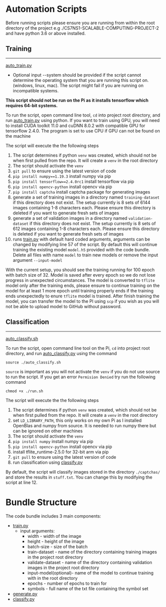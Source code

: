 <h1>Automation Scripts</h1>

Before running scripts please ensure you are running from within the root directory of the project e.g ./CS7NS1-SCALABLE-COMPUTING-PROJECT-2 and have python 3.6 or above installed.

<h2>Training</h2>

---
[auto_train.py](./auto_train.py)

- Optional input --system should be provided if the script cannot determine the operating system that you are running this script on. (windows, linux, mac). The script might fail if you are running on incompatible systems.

**This script should not be run on the Pi as it installs tensorflow which requires 64-bit systems.**  

To run the script, open command line tool, ```cd``` into project root directory, and run [auto_train.py](./auto_train.py) using python. If you want to train using GPU, you will need to install CUDA toolkit 11.0 and cuDNN 8.0.2 with compatible GPU for tensorflow 2.4.0. The program is set to use CPU if GPU can not be found on the machine

The script will execute the the following steps

1. The script determines if python ```venv``` was created, which should not be when first pulled from the repo. It will create a ```venv``` in the root directory
2. The script should activate the ```venv```
3. ```git pull``` to ensure using the latest version of code
4. ```pip install numpy==1.19.3``` install numpy via pip
5. ```pip install tensorflow==2.4.0rc1``` install tensorflow via pip
6. ```pip install opencv-python``` install opencv via pip
7. ```pip install captcha``` install captcha package for generating images
8. generate a set of training images in a directory named ```training-dataset``` if this directory does not exist. The setup currently is 8 sets of 6144 images containing 1-8 characters each. Please ensure this directory is deleted if you want to generate fresh sets of images
9. generate a set of validation images in a directory named ```validation-dataset``` if this directory does not exist. The setup currently is 8 sets of 612 images containing 1-8 characters each. Please ensure this directory is deleted if you want to generate fresh sets of images
10. runs [train.py](./train.py) with default hard coded arguments, arguments can be changed by modifying line 57 of the script. By default this will continue training the existing model ```model.h5``` provided with the code bundle. Delete all files with name ```model``` to train new models or remove the input argument ```--input-model```

With the current setup, you should see the training running for 100 epoch with batch size of 32. Model is saved after every epoch so we do not lose progress in unexpected circumstances. The model is converted to ```tflite``` model only after the training ends, please ensure to continue training on the model for at least 1 more epoch until training properly ends if the training ends unexpectedly to enure ```tflite``` model is trained.
After finish training the model, you can transfer the model to the PI using ```scp``` if you wish as you will not be able to upload model to GitHub without password.

<h2>Classification</h2>

---

[auto_classify.sh](./auto_classify.sh)


To run the script, open command line tool on the Pi, ```cd``` into project root directory, and run [auto_classify.py](./auto_classify.py) using the command

    source ./auto_classify.sh

```source``` is important as you will not activate the ```venv``` if you do not use source to run the script. If you get an error ```Permision Denied``` try run the following command

    chmod +x ./run.sh

The script will execute the the following steps

1. The script determines if python ```venv``` was created, which should not be when first pulled from the repo. It will create a ```venv``` in the root directory
2. set ```LD_LIBRARY_PATH```, this only works on my own Pi as I installed OpenBlas and numpy from source. It is needed to run numpy there but can be ignored on other machines
2. The script should activate the ```venv```
3. ```pip install numpy``` install numpy via pip
4. ```pip install opencv-python``` install opencv via pip
5. install tflite_runtime-2.5.0 for 32-bit arm via pip
6. ```git pull``` to ensure using the latest version of code
7. run classification using [classify.py](./classify.py)

By default, the script will classify images stored in the directory ```./captchas/``` and store the results in ```stuff.txt```. You can change this by modifying the script at line 12. 


<h1>Bundle Structure</h1>

The code bundle includes 3 main components:

- [train.py](./train.py)
    - input arguments: 
        - width - width of the image
        - height - height of the image
        - batch-size - size of the batch
        - train-dataset - name of the directory containing training images in the project root directory
        - validate-dataset - name of the directory containing validation images in the project root directory
        - input-model(optional)- name of the model to continue training with in the root directory
        - epochs - number of epochs to train for
        - symbols - full name of the txt file containing the symbol set
- [generate.py](./generate.py)
- [classify.py](./classify.py)